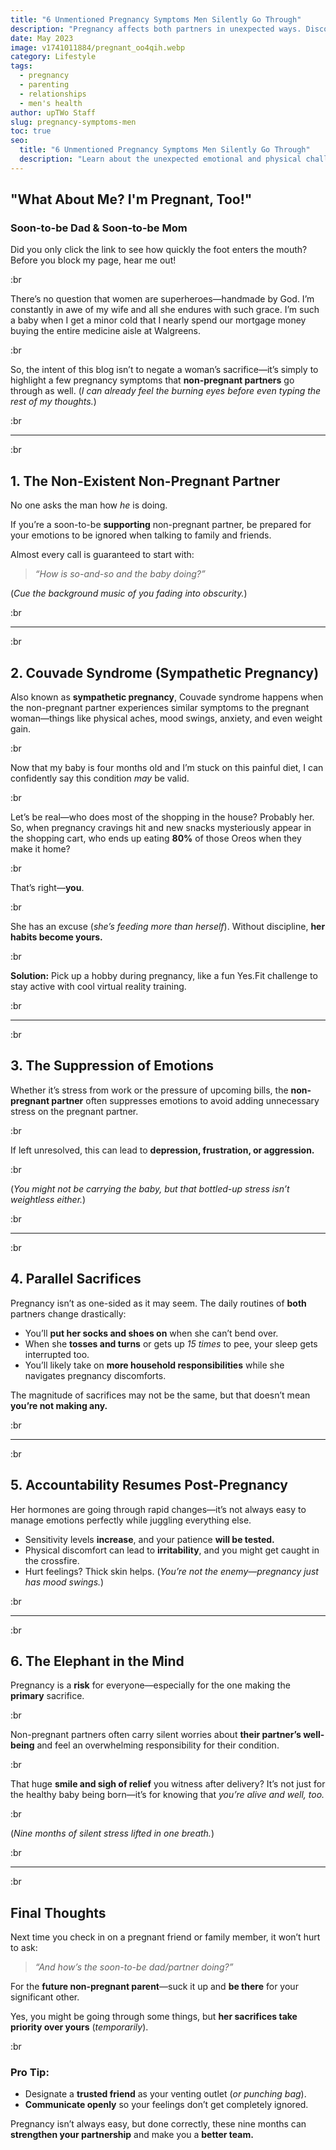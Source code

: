 ```yaml
---
title: "6 Unmentioned Pregnancy Symptoms Men Silently Go Through"
description: "Pregnancy affects both partners in unexpected ways. Discover six overlooked symptoms that non-pregnant partners experience during pregnancy."
date: May 2023
image: v1741011884/pregnant_oo4qih.webp
category: Lifestyle
tags:
  - pregnancy
  - parenting
  - relationships
  - men's health
author: upTWo Staff
slug: pregnancy-symptoms-men
toc: true
seo:
  title: "6 Unmentioned Pregnancy Symptoms Men Silently Go Through"
  description: "Learn about the unexpected emotional and physical challenges non-pregnant partners experience during pregnancy and how to navigate them."
---
```


## **"What About Me? I'm Pregnant, Too!"**  

### **Soon-to-be Dad & Soon-to-be Mom**  

Did you only click the link to see how quickly the foot enters the mouth? Before you block my page, hear me out!  

:br

There’s no question that women are superheroes—handmade by God. I’m constantly in awe of my wife and all she endures with such grace. I’m such a baby when I get a minor cold that I nearly spend our mortgage money buying the entire medicine aisle at Walgreens.

:br

So, the intent of this blog isn’t to negate a woman’s sacrifice—it’s simply to highlight a few pregnancy symptoms that **non-pregnant partners** go through as well. (*I can already feel the burning eyes before even typing the rest of my thoughts.*)  

:br

---

:br

## **1. The Non-Existent Non-Pregnant Partner**  

No one asks the man how *he* is doing.  

If you’re a soon-to-be **supporting** non-pregnant partner, be prepared for your emotions to be ignored when talking to family and friends.  

Almost every call is guaranteed to start with:  

> *“How is so-and-so and the baby doing?”*  

(*Cue the background music of you fading into obscurity.*)  

:br

---

:br

## **2. Couvade Syndrome (Sympathetic Pregnancy)**  

Also known as **sympathetic pregnancy**, Couvade syndrome happens when the non-pregnant partner experiences similar symptoms to the pregnant woman—things like physical aches, mood swings, anxiety, and even weight gain.  

:br

Now that my baby is four months old and I’m stuck on this painful diet, I can confidently say this condition *may* be valid.  

:br

Let’s be real—who does most of the shopping in the house? Probably her. So, when pregnancy cravings hit and new snacks mysteriously appear in the shopping cart, who ends up eating **80%** of those Oreos when they make it home?  

:br

That’s right—**you**.  

:br

She has an excuse (*she’s feeding more than herself*). Without discipline, **her habits become yours.**  

:br

**Solution:** Pick up a hobby during pregnancy, like a fun Yes.Fit challenge to stay active with cool virtual reality training.  

:br

---

:br

## **3. The Suppression of Emotions**  

Whether it’s stress from work or the pressure of upcoming bills, the **non-pregnant partner** often suppresses emotions to avoid adding unnecessary stress on the pregnant partner.  

:br

If left unresolved, this can lead to **depression, frustration, or aggression.**  

:br

(*You might not be carrying the baby, but that bottled-up stress isn’t weightless either.*)  

:br

---

:br

## **4. Parallel Sacrifices**  

Pregnancy isn’t as one-sided as it may seem. The daily routines of **both** partners change drastically:  

- You’ll **put her socks and shoes on** when she can’t bend over.  
- When she **tosses and turns** or gets up *15 times* to pee, your sleep gets interrupted too.  
- You’ll likely take on **more household responsibilities** while she navigates pregnancy discomforts.  

The magnitude of sacrifices may not be the same, but that doesn’t mean **you’re not making any.**  

:br

---

:br

## **5. Accountability Resumes Post-Pregnancy**  

Her hormones are going through rapid changes—it’s not always easy to manage emotions perfectly while juggling everything else.  

- Sensitivity levels **increase**, and your patience **will be tested.**  
- Physical discomfort can lead to **irritability**, and you might get caught in the crossfire.  
- Hurt feelings? Thick skin helps. (*You’re not the enemy—pregnancy just has mood swings.*)  

:br

---

:br

## **6. The Elephant in the Mind**  

Pregnancy is a **risk** for everyone—especially for the one making the **primary** sacrifice.  

:br

Non-pregnant partners often carry silent worries about **their partner’s well-being** and feel an overwhelming responsibility for their condition.  

:br

That huge **smile and sigh of relief** you witness after delivery? It’s not just for the healthy baby being born—it’s for knowing that *you’re alive and well, too.*  

:br

(*Nine months of silent stress lifted in one breath.*)  

:br

---

:br

## **Final Thoughts**  

Next time you check in on a pregnant friend or family member, it won’t hurt to ask:  

> *“And how’s the soon-to-be dad/partner doing?”*  

For the **future non-pregnant parent**—suck it up and **be there** for your significant other.  

Yes, you might be going through some things, but **her sacrifices take priority over yours** (*temporarily*).  

:br

### **Pro Tip:**

- Designate a **trusted friend** as your venting outlet (*or punching bag*).
- **Communicate openly** so your feelings don’t get completely ignored.  

Pregnancy isn’t always easy, but done correctly, these nine months can **strengthen your partnership** and make you a **better team.**  